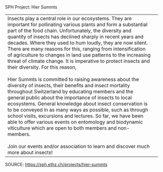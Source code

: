 SPH Project: Hier Summts
<table><tbody><tr><td>Insects play a central role in our ecosystems. They are important for pollinating various plants and form a substantial part of the food chain. Unfortunately, the diversity and quantity of insects has declined sharply in recent years and decades. Where they used to hum loudly, they are now silent. There are many reasons for this, ranging from intensification of agriculture to changes in land use patterns to the increasing threat of climate change. It is imperative to protect insects and their diversity. For this reason, <br/>
<br/>
Hier Summts is committed to raising awareness about the diversity of insects, their benefits and insect mortality throughout Switzerland by educating members and the general public about the importance of insects to local ecosystems. General knowledge about insect conservation is to be conveyed in as many ways as possible, such as through school visits, excursions and lectures. So far, we have been able to offer various events on entomology and biodynamic viticulture which are open to both members and non-members.<br/>
<br/>
Join our events and/or association to learn and discover much more about insects!</td><td></td></tr></tbody></table>

  


SOURCE: https://sph.ethz.ch/projects/hier-summts